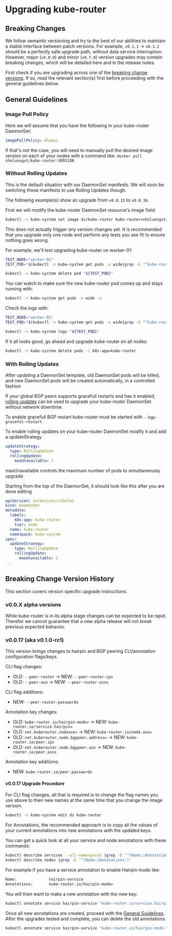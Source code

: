 # Upgrading kube-router

## Breaking Changes

We follow semantic versioning and try to the best of our abilities to maintain a
stable interface between patch versions. For example, `v0.1.1` -> `v0.1.2`
should be a perfectly safe upgrade path, without data service interruption.
However, major (`vX.0.0`) and minor (`v0.Y.0`) version upgrades may contain
breaking changes, which will be detailed here and in the release notes.

First check if you are upgrading across one of the
[breaking change versions](#breaking-change-version-history). If so, read the
relevant section(s) first before proceeding with the general guidelines below.

## General Guidelines

### Image Pull Policy

Here we will assume that you have the following in your kube-router DaemonSet:

```yaml
imagePullPolicy: Always
```

If that's not the case, you will need to manually pull the desired image version
on each of your nodes with a command like: `docker pull
nholuongut/kube-router:VERSION`

### Without Rolling Updates

This is the default situation with our DaemonSet manifests. We will soon be
switching these manifests to use Rolling Updates though.

The following example(s) show an upgrade from `v0.0.15` to `v0.0.16`.

First we will modify the kube-router DaemonSet resource's image field:

```sh
kubectl -n kube-system set image ds/kube-router kube-router=nholuongut/kube-router:v0.0.16
```

This does not actually trigger any version changes yet. It is recommended that
you upgrade only one node and perform any tests you see fit to ensure nothing
goes wrong.

For example, we'll test upgrading kube-router on worker-01:

```sh
TEST_NODE="worker-01"
TEST_POD="$(kubectl -n kube-system get pods -o wide|grep -E "^kube-router.*${TEST_NODE}"|awk '{ print $1 }')"

kubectl -n kube-system delete pod "${TEST_POD}"
```

You can watch to make sure the new kube-router pod comes up and stays running
with:

```sh
kubectl -n kube-system get pods -o wide -w
```

Check the logs with:

```sh
TEST_NODE="worker-01"
TEST_POD="$(kubectl -n kube-system get pods -o wide|grep -E "^kube-router.*${TEST_NODE}"|awk '{ print $1 }')"

kubectl -n kube-system logs "${TEST_POD}"
```

If it all looks good, go ahead and upgrade kube-router on all nodes:

```sh
kubectl -n kube-system delete pods -l k8s-app=kube-router
```

### With Rolling Updates

After updating a DaemonSet template, old DaemonSet pods will be killed, and new DaemonSet pods will be created
automatically, in a controlled fashion

If your global BGP peers supports gracefull restarts and has it enabled,
[rolling updates](https://kubernetes.io/docs/tasks/manage-daemon/update-daemon-set/) can be used to upgrade your
kube-router DaemonSet without network downtime.

To enable gracefull BGP restart kube-router must be started with `--bgp-graceful-restart`

To enable rolling updates on your kube-router DaemonSet modify it and add a updateStrategy

```yaml
updateStrategy:
  type: RollingUpdate
  rollingUpdate:
    maxUnavailable: 1
```

maxUnavailable controls the maximum number of pods to simultaneously upgrade

Starting from the top of the DaemonSet, it should look like this after you are done editing

```yaml
apiVersion: extensions/v1beta1
kind: DaemonSet
metadata:
  labels:
    k8s-app: kube-router
    tier: node
  name: kube-router
  namespace: kube-system
spec:
  updateStrategy:
    type: RollingUpdate
    rollingUpdate:
      maxUnavailable: 1
...
```

## Breaking Change Version History

This section covers version specific upgrade instructions.

### v0.0.X alpha versions

While kube-router is in its alpha stage changes can be expected to be rapid.
Therefor we cannot guarantee that a new alpha release will not break previous
expected behavior.

### v0.0.17 (aka v0.1.0-rc1)

This version brings changes to hairpin and BGP peering CLI/annotation
configuration flags/keys.

CLI flag changes:

- OLD: `--peer-router` -> NEW: `--peer-router-ips`
- OLD: `--peer-asn` -> NEW: `--peer-router-asns`

CLI flag additions:

- NEW: `--peer-router-passwords`

Annotation key changes:

- OLD: `kube-router.io/hairpin-mode=` -> NEW:
  `kube-router.io/service.hairpin=`
- OLD: `net.kuberouter.nodeasn=` -> NEW: `kube-router.io/node.asn=`
- OLD: `net.kuberouter.node.bgppeer.address=` -> NEW: `kube-router.io/peer.ips`
- OLD: `net.kuberouter.node.bgppeer.asn` -> NEW: `kube-router.io/peer.asns`

Annotation key additions:

- NEW: `kube-router.io/peer.passwords`

#### v0.0.17 Upgrade Procedure

For CLI flag changes, all that is required is to change the flag names you use
above to their new names at the same time that you change the image version.

```sh
kubectl -n kube-system edit ds kube-router
```

For Annotations, the recommended approach is to copy all the values of
your current annotations into new annotations with the updated keys.

You can get a quick look at all your service and node annotations with these
commands:

```sh
kubectl describe services --all-namespaces |grep -E '^(Name:|Annotations:)'
kubectl describe nodes |grep -E '^(Name:|Annotations:)'
```

For example if you have a service annotation to enable Hairpin mode like:

```sh
Name:              hairpin-service
Annotations:       kube-router.io/hairpin-mode=
```

You will then want to make a new annotation with the new key:

```sh
kubectl annotate service hairpin-service "kube-router.io/service.hairpin="
```

Once all new annotations are created, proceed with the
[General Guidelines](#general-guidelines). After the upgrades tested and
complete, you can delete the old annotations.

```sh
kubectl annotate service hairpin-service "kube-router.io/hairpin-mode-"
```
